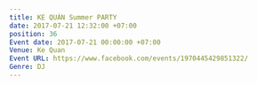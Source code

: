 ```yaml
---
title: KE QUÁN Summer PARTY
date: 2017-07-21 12:32:00 +07:00
position: 36
Event date: 2017-07-21 00:00:00 +07:00
Venue: Ke Quan
Event URL: https://www.facebook.com/events/1970445429851322/
Genre: DJ
---
```


